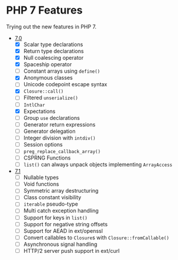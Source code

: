 # PHP 7 Features

Trying out the new features in PHP 7.

- [7.0](http://php.net/manual/en/migration70.new-features.php)
    - [x] Scalar type declarations
    - [x] Return type declarations
    - [x] Null coalescing operator
    - [x] Spaceship operator
    - [ ] Constant arrays using `define()`
    - [x] Anonymous classes
    - [ ] Unicode codepoint escape syntax
    - [x] `Closure::call()`
    - [ ] Filtered `unserialize()`
    - [ ] `IntlChar`
    - [x] Expectations
    - [ ] Group `use` declarations
    - [ ] Generator return expressions
    - [ ] Generator delegation
    - [ ] Integer division with `intdiv()`
    - [ ] Session options
    - [ ] `preg_replace_callback_array()`
    - [ ] CSPRNG Functions
    - [ ] `list()` can always unpack objects implementing `ArrayAccess`
- [7.1](http://php.net/manual/en/migration71.new-features.php)
    - [ ] Nullable types
    - [ ] Void functions
    - [ ] Symmetric array destructuring
    - [ ] Class constant visibility
    - [ ] `iterable` pseudo-type
    - [ ] Multi catch exception handling
    - [ ] Support for keys in `list()`
    - [ ] Support for negative string offsets
    - [ ] Support for AEAD in ext/openssl
    - [ ] Convert callables to `Closure`s with `Closure::fromCallable()`
    - [ ] Asynchronous signal handling
    - [ ] HTTP/2 server push support in ext/curl
